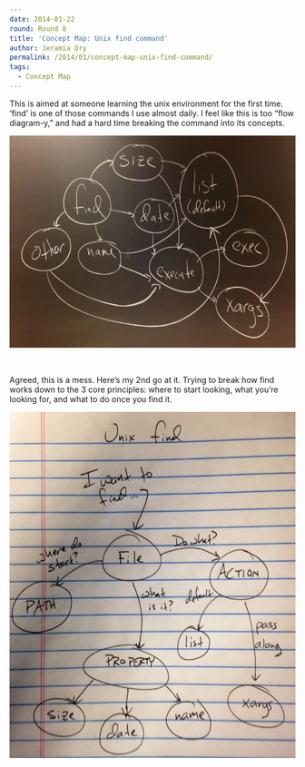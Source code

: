 ```yaml
---
date: 2014-01-22
round: Round 8
title: 'Concept Map: Unix find command'
author: Jeramia Ory
permalink: /2014/01/concept-map-unix-find-command/
tags:
  - Concept Map
---
```

This is aimed at someone learning the unix environment for the first time. &#8216;find&#8217; is one of those commands I use almost daily. I feel like this is too &#8220;flow diagram-y,&#8221; and had a hard time breaking the command into its concepts.

[<img class="aligncenter size-large wp-image-5638" alt="find_board" src="/uploads/2014/01/find_board-1024x543.jpg" width="707" height="374" />][1]

&nbsp;

Agreed, this is a mess. Here&#8217;s my 2nd go at it. Trying to break how find works down to the 3 core principles: where to start looking, what you&#8217;re looking for, and what to do once you find it.

[<img class="aligncenter size-large wp-image-5657" alt="IMG_2534" src="/uploads/2014/01/IMG_2534-1024x884.jpg" width="707" height="610" />][2]

 [1]: /uploads/2014/01/find_board.jpg
 [2]: /uploads/2014/01/IMG_2534.jpg
